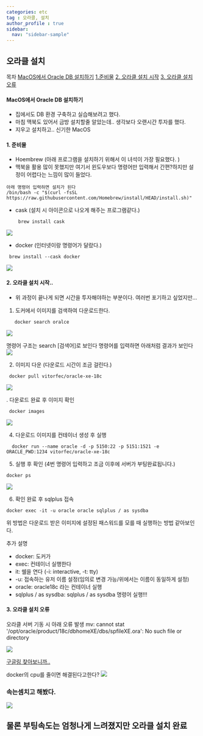 ```yaml
---
categories: etc
tag : 오라클, 설치
author_profile : true 
sidebar:
  nav: "sidebar-sample"
---
```

## 오라클 설치
  목차 
    [MacOS에서 Oracle DB 설치하기](#macos에서-oracle-db-설치하기)
    [1.준비물](#1-준비물)
    [2. 오라클 설치 시작](#2-오라클-설치-시작)
    [3. 오라클 설치 오류](#3-오라클-설치-오류)

#### MacOS에서 Oracle DB 설치하기 
- 집에서도 DB 환경 구축하고 실습해보려고 했다.   
- 마침 맥북도 있어서 금방 설치할줄 알았는데.. 생각보다 오랜시간 투자를 했다.
- 지우고 설치하고.. 신기한 MacOS

#### 1. 준비물 
 - Hoembrew (아래 프로그램을 설치하기 위해서 이 녀석이 가장 필요했다. )
 - 맥북을 활용 많이 못했지만 여기서 윈도우보다 명령어만 입력해서 간편?하지만 설정이 어렵다는 느낌이 많이 들었다. 
  ```
  아래 명령어 입력하면 설치가 된다
  /bin/bash -c "$(curl -fsSL https://raw.githubusercontent.com/Homebrew/install/HEAD/install.sh)"
  ```
 - cask  (설치 시 아이콘으로 나오게 해주는 프로그램같다.)
   ```
    brew install cask
   ```
 <img src="https://user-images.githubusercontent.com/78027688/147571716-25a66a21-4f41-4df0-9698-8ff3054edf4d.png">

 - docker (인터넷이랑 명령어가 달랐다.)
  ```
   brew install --cask docker
  ```
  <img src="https://user-images.githubusercontent.com/78027688/147571940-0386a3f5-6697-4e86-ac04-0c7438c36246.png">

#### 2. 오라클 설치 시작..
 - 위 과정이 끝나게 되면 시간을 투자해야하는 부분이다. 여러번 포기하고 싶었지만...

 1. 도커에서 이미지를 검색하여 다운로드한다. 
```
   docker search oralce
```

 <img  src="https://user-images.githubusercontent.com/78027688/147572519-bc13afb7-bc92-451c-a8d0-74efed9501f8.png">

   명령어 구조는 search [검색어]로 보인다 
   명령어를 입력하면 아래처럼 결과가 보인다
 <img  src="https://user-images.githubusercontent.com/78027688/147572572-5471126d-b297-4257-b279-4ef850bf7638.png">

 2. 이미지 다운 (다운로드 시간이 조금 걸린다.)
```
 docker pull vitorfec/oracle-xe-18c
```
 <img src="https://user-images.githubusercontent.com/78027688/147573003-7d53a760-969e-40e9-abc4-5f74a370a28d.png">

 . 다운로드 완료 후 이미지 확인 
  ```
   docker images
  ```
 <img  src="https://user-images.githubusercontent.com/78027688/147573223-74bc90c3-780f-4e45-a2d8-8a87a174f381.png">

 4. 다운로드 이미지를 컨테이너 생성 후 실행
```
  docker run --name oracle -d -p 5150:22 -p 5151:1521 -e ORACLE_PWD:1234 vitorfec/oracle-xe-18c
 ```
 5. 실행 후 확인 (4번 명령어 입력하고 조금 이후에 서버가 부팅완료됩니다.)
```
docker ps
```
 <img src="https://user-images.githubusercontent.com/78027688/147573824-3cbc188d-443c-4237-beed-04937eee66fd.png">

 6. 확인 완료 후 sqlplus 접속
```
docker exec -it -u oracle oracle sqlplus / as sysdba 
```
위 방법은 다운로드 받은 이미지에 설정된 패스워드를 모를 때 실행하는 방법 같아보인다.

추가 설명 
* docker: 도커가
* exec: 컨테이너 실행한다
* it: 쉘을 연다  (-i: interactive, -t: tty)
* -u: 접속하는 유저 이름 설정(임의로 변경 가능/위에서는 이름이 동일하게 설정) 
* oracle: oracle18c 라는 컨테이너 실행
* sqlplus / as sysdba: sqlplus / as sysdba 명령어 실행!!!

#### 3. 오라클 설치 오류 
 오라클 서버 기동 시 아래 오류 발생 
  mv: cannot stat '/opt/oracle/product/18c/dbhomeXE/dbs/spfileXE.ora': No such file or directory

<img src="https://user-images.githubusercontent.com/78027688/147574218-aeaae818-3e06-463e-b22e-4a8ed88de927.png">

[구글링 찾아보니까..]("https://github.com/oracle/docker-images/issues/1522") 

docker의 cpu를 줄이면 해결된다고한다?
<img  src="https://user-images.githubusercontent.com/78027688/147574793-71ee9cbb-c3a2-4f2d-9aa9-08f94d4d8af3.png">

### 속는셈치고 해봤다.

<img  src="https://user-images.githubusercontent.com/78027688/147574898-6c4fff5b-b0d4-41e8-b53e-189e372d44ed.png">

## 물론 부팅속도는 엄청나게 느려졌지만 오라클 설치 완료
